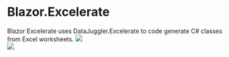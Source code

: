 # Blazor.Excelerate
Blazor Excelerate uses DataJuggler.Excelerate to code generate C# classes from Excel worksheets.
<img src =https://excelerate.datajuggler.com/Images/LogoTextSparkled.png><br>
<img src =https://excelerate.datajuggler.com/Images/ExcelerateLogoSmallWhite.png>
